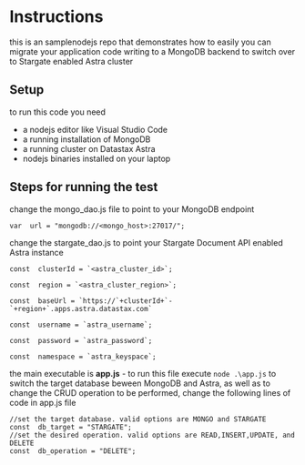 # Instructions

this is an samplenodejs repo that demonstrates how to easily you can migrate your application code writing to a MongoDB backend to switch over to Stargate enabled Astra cluster


## Setup

to run this code you need

 - a nodejs editor like Visual Studio Code
 - a running installation of MongoDB
 - a running cluster on Datastax Astra
 - nodejs binaries installed on your laptop

## Steps for running the test

change the mongo_dao.js file to point to your MongoDB endpoint

    var  url = "mongodb://<mongo_host>:27017/";

change the stargate_dao.js to point  your Stargate Document API enabled Astra instance

    const  clusterId = `<astra_cluster_id>`;
    
    const  region = `<astra_cluster_region>`;
    
    const  baseUrl = `https://`+clusterId+`-`+region+`.apps.astra.datastax.com`
    
    const  username = `astra_username`;
    
    const  password = `astra_password`;
    
    const  namespace = `astra_keyspace`;
the main executable is **app.js** - to run this file execute `node .\app.js`
to switch the target database beween MongoDB and Astra, as well as to change the CRUD operation to be performed, change the following lines of code in app.js file

    //set the target database. valid options are MONGO and STARGATE
    const  db_target = "STARGATE";
    //set the desired operation. valid options are READ,INSERT,UPDATE, and DELETE
    const  db_operation = "DELETE";
